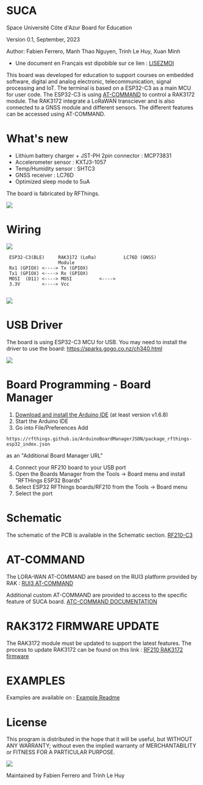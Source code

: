 # SUCA
Space Université Côte d'Azur Board for Education

Version 0.1, September, 2023

Author: Fabien Ferrero, Manh Thao Nguyen, Trinh Le Huy, Xuan Minh

* Une document en Français est dipobible sur ce lien : [LISEZMOI](LISEZMOI.md)

This board was developed for education to support courses on embedded software, digital and analog electronic, telecommunication, signal processing and IoT.
The terminal is based on a ESP32-C3 as a main MCU for user code. The ESP32-C3 is using [AT-COMMAND](#AT-COMMAND) to control a RAK3172 module.
The RAK3172 integrate a LoRaWAN transciever and is also connected to a GNSS module and different sensors.
The different features can be accessed using AT-COMMAND. 

# What's new
- Lithium battery charger + JST-PH 2pin connector : MCP73831
- Accelerometer sensor : KXTJ3-1057
- Temp/Humidity sensor : SHTC3
- GNSS receiver : LC76D
- Optimized sleep mode to 5uA

The board is fabricated by RFThings.

<img src="https://github.com/FabienFerrero/SUCA/blob/main/Document/pic/bot.jpg">

# Wiring

<img src="https://github.com/FabienFerrero/SUCA/blob/main/Document/pic/bloc.jpg">


```
 ESP32-C3(BLE)     RAK3172 (LoRa)          LC76D (GNSS)
                   Module
 Rx1 (GPIOX) <----> Tx (GPIOX)          
 Tx1 (GPIOX) <----> Rx (GPIOX)          
 MOSI  (D11) <----> MOSI          <---->
 3.3V        <----> Vcc
 
 ```
 
 <img src="https://github.com/FabienFerrero/SUCA/blob/main/Document/pic/top.jpg">
 
 
# USB Driver
The board is using ESP32-C3 MCU for USB. You may need to install the driver to use the board:
https://sparks.gogo.co.nz/ch340.html


<img src="https://github.com/FabienFerrero/SUCA/blob/main/Document/pic/usb.jpg">



# Board Programming - Board Manager

 1. [Download and install the Arduino IDE](https://www.arduino.cc/en/Main/Software) (at least version v1.6.8)
 2. Start the Arduino IDE
 3. Go into File/Preferences
  Add 
 ```
https://rfthings.github.io/ArduinoBoardManagerJSON/package_rfthings-esp32_index.json
 ```
 as an "Additional Board Manager URL"
 
 4. Connect your RF210 board to your USB port
 5. Open the Boards Manager from the Tools -> Board menu and install "RFTHings ESP32 Boards"
 6. Select ESP32 RFThings boards/RF210 from the Tools -> Board menu
 7. Select the port

# Schematic

The schematic of the PCB is available in the Schematic section.
[RF210-C3](https://github.com/FabienFerrero/SUCA/blob/main/Schematic/RF210-C3.pdf)


# AT-COMMAND

The LORA-WAN AT-COMMAND are based on the RUI3 platform provided by RAK : [RUI3 AT-COMMAND](https://docs.rakwireless.com/RUI3/Serial-Operating-Modes/AT-Command-Manual/#content)

Additional custom AT-COMMAND are provided to access to the specific feature of SUCA board. [ATC-COMMAND DOCUMENTATION](https://github.com/FabienFerrero/SUCA/blob/main/ATC_command.md)


# RAK3172 FIRMWARE UPDATE

The RAK3172 module must be updated to support the latest features.
The process to update RAK3172 can be found on this link : [RF210 RAK3172 firmware](https://github.com/XuanMinh201/RF210/tree/main)

# EXAMPLES

Examples are available on : [Example Readme](https://github.com/FabienFerrero/SUCA/blob/main/Examples/README.md)

# License


This program is distributed in the hope that it will be useful, but WITHOUT ANY WARRANTY; without even the implied warranty of MERCHANTABILITY or FITNESS FOR A PARTICULAR PURPOSE.

<img src="https://github.com/FabienFerrero/UCA21/blob/main/Doc/Pictures/UCA_logo.png">

Maintained by Fabien Ferrero and Trinh Le Huy
